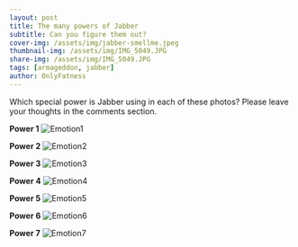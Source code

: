 ```yaml
---
layout: post
title: The many powers of Jabber
subtitle: Can you figure them out?
cover-img: /assets/img/jabber-smellme.jpeg
thumbnail-img: /assets/img/IMG_5049.JPG
share-img: /assets/img/IMG_5049.JPG
tags: [armageddon, jabber]
author: OnlyFatness
---
```


Which special power is Jabber using in each of these photos?  Please leave your thoughts in the comments section.

**Power 1**
![Emotion1](/assets/img/IMG_5047.JPG)

**Power 2**
![Emotion2](/assets/img/IMG_5049.JPG)

**Power 3**
![Emotion3](/assets/img/IMG_5050.JPG)

**Power 4**
![Emotion4](/assets/img/IMG_5051.JPG)

**Power 5**
![Emotion5](/assets/img/IMG_5052.JPG)

**Power 6**
![Emotion6](/assets/img/IMG_5053.JPG)

**Power 7**
![Emotion7](/assets/img/IMG_5054.JPG)
